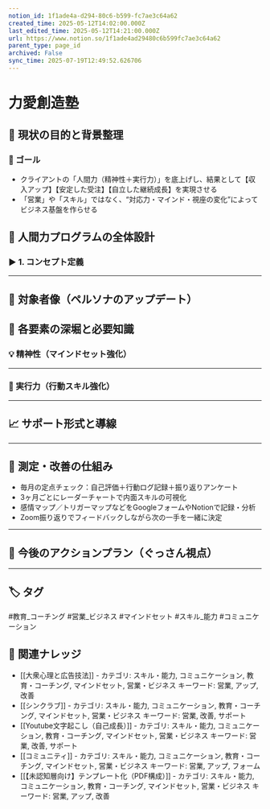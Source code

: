 ```yaml
---
notion_id: 1f1ade4a-d294-80c6-b599-fc7ae3c64a62
created_time: 2025-05-12T14:02:00.000Z
last_edited_time: 2025-05-12T14:21:00.000Z
url: https://www.notion.so/1f1ade4ad29480c6b599fc7ae3c64a62
parent_type: page_id
archived: False
sync_time: 2025-07-19T12:49:52.626706
---
```


# 力愛創造塾

## 🔧 現状の目的と背景整理
### 🎯 ゴール
- クライアントの「人間力（精神性＋実行力）」を底上げし、結果として【収入アップ】【安定した受注】【自立した継続成長】を実現させる
- 「営業」や「スキル」ではなく、“対応力・マインド・視座の変化”によってビジネス基盤を作らせる
## 🧩 人間力プログラムの全体設計
### ▶ 1. コンセプト定義
---
## 🎯 対象者像（ペルソナのアップデート）
## 🧱 各要素の深堀と必要知識
### 💡 精神性（マインドセット強化）
---
### 🚀 実行力（行動スキル強化）
---
## 📈 サポート形式と導線
---
## 🧰 測定・改善の仕組み
- 毎月の定点チェック：自己評価＋行動ログ記録＋振り返りアンケート
- 3ヶ月ごとにレーダーチャートで内面スキルの可視化
- 感情マップ／トリガーマップなどをGoogleフォームやNotionで記録・分析
- Zoom振り返りでフィードバックしながら次の一手を一緒に決定
---
## 📌 今後のアクションプラン（ぐっさん視点）
---

## 🏷️ タグ
#教育_コーチング #営業_ビジネス #マインドセット #スキル_能力 #コミュニケーション

## 🔗 関連ナレッジ
- [[大衆心理と広告技法]] - カテゴリ: スキル・能力, コミュニケーション, 教育・コーチング, マインドセット, 営業・ビジネス キーワード: 営業, アップ, 改善
- [[シンクラブ]] - カテゴリ: スキル・能力, コミュニケーション, 教育・コーチング, マインドセット, 営業・ビジネス キーワード: 営業, 改善, サポート
- [[Youtube文字起こし（自己成長）]] - カテゴリ: スキル・能力, コミュニケーション, 教育・コーチング, マインドセット, 営業・ビジネス キーワード: 営業, 改善, サポート
- [[コミュニティ]] - カテゴリ: スキル・能力, コミュニケーション, 教育・コーチング, マインドセット, 営業・ビジネス キーワード: 営業, アップ, フォーム
- [[【未認知層向け】テンプレート化（PDF構成）]] - カテゴリ: スキル・能力, コミュニケーション, 教育・コーチング, マインドセット, 営業・ビジネス キーワード: 営業, アップ, 改善

